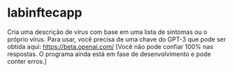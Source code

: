 # labinftecapp
Cria uma descrição de vírus com base em uma lista de sintomas ou o próprio vírus.
Para usar, você precisa de uma chave do GPT-3 que pode ser obtida aqui: https://beta.openai.com/
[Você não pode confiar 100% nas respostas. O programa ainda está em fase de desenvolvimento e pode conter erros.]
